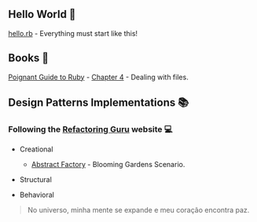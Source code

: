 ## Hello World 👾

[hello.rb](https://github.com/JoicePaz/ruby-studies/blob/main/Hello/hello.rb) - Everything must start like this! 

## Books 📖 
[Poignant Guide to Ruby](https://poignant.guide/book/) - [Chapter 4](https://github.com/JoicePaz/ruby-studies/blob/main/poignat-guide/chapter-4.rb) - Dealing with files. 

## Design Patterns Implementations 📚
### Following the [Refactoring Guru](https://refactoring.guru/) website 💻

- Creational
  -  [Abstract Factory](https://github.com/JoicePaz/ruby-studies/tree/main/design-patterns/creational/abstract-factory/blooming-gardens) - Blooming Gardens Scenario.

- Structural

- Behavioral



> No universo, minha mente se expande e meu coração encontra paz.

